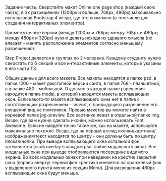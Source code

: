
Задание часть:
Сверстайте макет Online one page shop (каждый свою часть), в 3х разрешениях (1200px и больше, 768px, 480px) максимально использовав Bootstrap 4 везде, где это возможно (в том числе для создания интерактивных элементов).

Промежуточные версии (между 1200px и 768px; между 768px и 480px; между 480px и 320px) нужно делать исходя из здравого смысла (не влезает - менять расположение элементов согласно меньшему разрешению).

Step Project делается в группах по 2 человека. Каждому студенту нужно сверстать по 6 секций и все интерактивные элементы, которые указаны в его части ТЗ.

Общие данные для всего макета:
Все макеты находятся в папке psd. в папке 1200 - макет декстопной версии сайта, в папке 768 - планшетной, а в папке 480 - мобильной.
Отдельно в каждой папке рзрешения находится папка modal, в которой находятся макеты всплывающих окон. Если какого-то макета всплывающего окна нет в папке с соотствующим разрешением - значит, с предыдущего разрешение его внешений вид не поменялся.
Превью макетов вы можете найти в корневой папке jpg-preview.
Все картинки лежат в отдельной папке img.
Везде, где вам нужно сделать иконки, можно использовать Font Awesome. Если не найдете точно такие же, как на макете, используйте максимально похожие.
Везде, где на первый взгляд иконки/картинки/изображения/текст находятся по центру - они должны быть по центру блока/кнопки.
При выводе всплывающего окна остальной фон затемняется (слой overlay в каждом psd-файле модального окна).
Все модальные окна при выводе отображаются посередине видимого экрана.
Во всех модальных окнах при наведении на крестик закрытия окна (вправо вверху) черный фон крестика меняется на оранжевый (как у выделенного пункта меню из секции Menu).
Для разрешения 480px всплывающие окна будут меньше.
